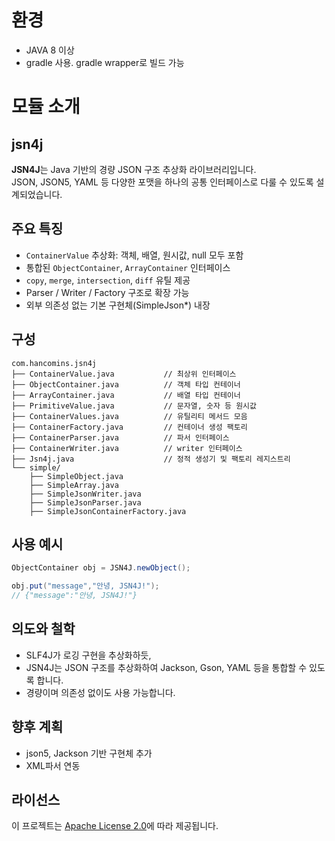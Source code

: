 
# 환경
 - JAVA 8 이상 
 - gradle 사용. gradle wrapper로 빌드 가능


# 모듈 소개 
## jsn4j 

**JSN4J**는 Java 기반의 경량 JSON 구조 추상화 라이브러리입니다.  
JSON, JSON5, YAML 등 다양한 포맷을 하나의 공통 인터페이스로 다룰 수 있도록 설계되었습니다.

## 주요 특징

- `ContainerValue` 추상화: 객체, 배열, 원시값, null 모두 포함
- 통합된 `ObjectContainer`, `ArrayContainer` 인터페이스
- `copy`, `merge`, `intersection`, `diff` 유틸 제공
- Parser / Writer / Factory 구조로 확장 가능
- 외부 의존성 없는 기본 구현체(SimpleJson*) 내장

## 구성

```
com.hancomins.jsn4j
├── ContainerValue.java           // 최상위 인터페이스
├── ObjectContainer.java          // 객체 타입 컨테이너
├── ArrayContainer.java           // 배열 타입 컨테이너
├── PrimitiveValue.java           // 문자열, 숫자 등 원시값
├── ContainerValues.java          // 유틸리티 메서드 모음
├── ContainerFactory.java         // 컨테이너 생성 팩토리
├── ContainerParser.java          // 파서 인터페이스
├── ContainerWriter.java          // writer 인터페이스
├── Jsn4j.java                    // 정적 생성기 및 팩토리 레지스트리
└── simple/
    ├── SimpleObject.java
    ├── SimpleArray.java
    ├── SimpleJsonWriter.java
    ├── SimpleJsonParser.java
    ├── SimpleJsonContainerFactory.java
```

## 사용 예시

```java
ObjectContainer obj = JSN4J.newObject();

obj.put("message","안녕, JSN4J!");
// {"message":"안녕, JSN4J!"}
```

## 의도와 철학
- SLF4J가 로깅 구현을 추상화하듯,
- JSN4J는 JSON 구조를 추상화하여 Jackson, Gson, YAML 등을 통합할 수 있도록 합니다.
- 경량이며 의존성 없이도 사용 가능합니다.

## 향후 계획
- json5, Jackson 기반 구현체 추가
- XML파서 연동

## 라이선스
이 프로젝트는 [Apache License 2.0](https://www.apache.org/licenses/LICENSE-2.0)에 따라 제공됩니다.